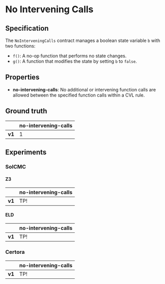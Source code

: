 # No Intervening Calls

## Specification
The `NoInterveningCalls` contract manages a boolean state variable `b` with two functions:

- `f()`: A no-op function that performs no state changes.
- `g()`: A function that modifies the state by setting `b` to `false`.

## Properties
- **no-intervening-calls**: No additional or intervening function calls are allowed between the specified function calls within a CVL rule.

## Ground truth
|        | no-intervening-calls |
|--------|----------------------|
| **v1** | 1                    |
 

## Experiments
### SolCMC
#### Z3
|        | no-intervening-calls |
|--------|----------------------|
| **v1** | TP!                  |
 

#### ELD
|        | no-intervening-calls |
|--------|----------------------|
| **v1** | TP!                  |
 


### Certora
|        | no-intervening-calls |
|--------|----------------------|
| **v1** | TP!                  |
 

